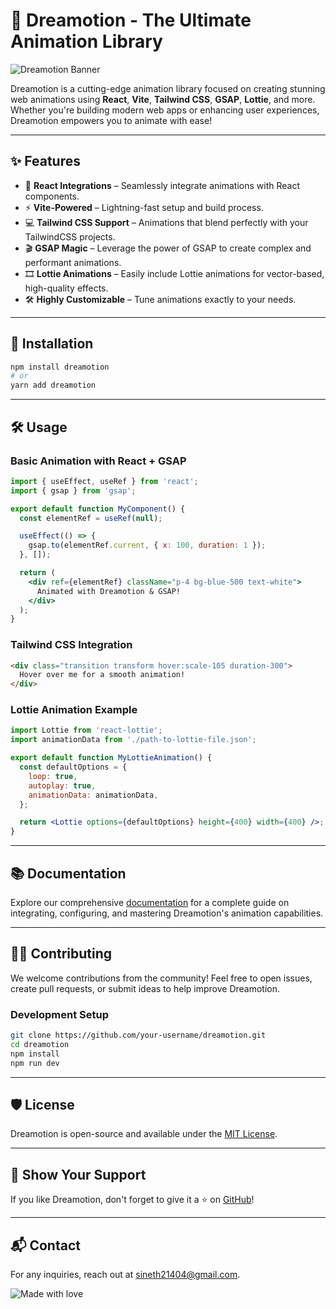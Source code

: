 # 🎨 Dreamotion - The Ultimate Animation Library

![Dreamotion Banner](https://via.placeholder.com/1200x300.png?text=Dreamotion+-+Animating+your+dreams)

Dreamotion is a cutting-edge animation library focused on creating stunning web animations using **React**, **Vite**, **Tailwind CSS**, **GSAP**, **Lottie**, and more. Whether you're building modern web apps or enhancing user experiences, Dreamotion empowers you to animate with ease!

---

## ✨ Features

- 🎥 **React Integrations** – Seamlessly integrate animations with React components.
- ⚡ **Vite-Powered** – Lightning-fast setup and build process.
- 💻 **Tailwind CSS Support** – Animations that blend perfectly with your TailwindCSS projects.
- 🎬 **GSAP Magic** – Leverage the power of GSAP to create complex and performant animations.
- 🎞️ **Lottie Animations** – Easily include Lottie animations for vector-based, high-quality effects.
- 🛠️ **Highly Customizable** – Tune animations exactly to your needs.

---

## 🚀 Installation

```bash
npm install dreamotion
# or
yarn add dreamotion
```

---

## 🛠️ Usage

### Basic Animation with React + GSAP

```jsx
import { useEffect, useRef } from 'react';
import { gsap } from 'gsap';

export default function MyComponent() {
  const elementRef = useRef(null);

  useEffect(() => {
    gsap.to(elementRef.current, { x: 100, duration: 1 });
  }, []);

  return (
    <div ref={elementRef} className="p-4 bg-blue-500 text-white">
      Animated with Dreamotion & GSAP!
    </div>
  );
}
```

### Tailwind CSS Integration

```html
<div class="transition transform hover:scale-105 duration-300">
  Hover over me for a smooth animation!
</div>
```

### Lottie Animation Example

```jsx
import Lottie from 'react-lottie';
import animationData from './path-to-lottie-file.json';

export default function MyLottieAnimation() {
  const defaultOptions = {
    loop: true,
    autoplay: true, 
    animationData: animationData,
  };

  return <Lottie options={defaultOptions} height={400} width={400} />;
}
```

---

## 📚 Documentation

Explore our comprehensive [documentation](https://dreamotion-docs.example.com) for a complete guide on integrating, configuring, and mastering Dreamotion's animation capabilities.

---

## 🧑‍💻 Contributing

We welcome contributions from the community! Feel free to open issues, create pull requests, or submit ideas to help improve Dreamotion.

### Development Setup

```bash
git clone https://github.com/your-username/dreamotion.git
cd dreamotion
npm install
npm run dev
```

---

## 🛡️ License

Dreamotion is open-source and available under the [MIT License](LICENSE).

---

## 🌟 Show Your Support

If you like Dreamotion, don't forget to give it a ⭐️ on [GitHub](https://github.com/Darkhenrhal/Dreamotion)!

---

## 📬 Contact

For any inquiries, reach out at [sineth21404@gmail.com](mailto:sineth21404@gmail.com).

![Made with love](https://forthebadge.com/images/badges/built-with-love.svg)
